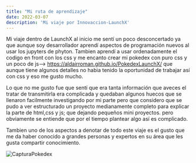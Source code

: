 ```yaml
---
title: "Mi ruta de aprendizaje"
date: 2022-03-07
description: 'Mi viaje por Innovaccion-LaunchX'
---
```

Mi viaje dentro de LaunchX al inicio me sentí un poco desconcertado ya que aunque soy desarrollador aprendí aspectos de programación nuevos al usar los jupyters de phyton.
Tambien aprendí a usar ordenadamente el codigo en front con los css y me encanto crear mi pokedex con puro css y un poco de js--> https://aldairroman.github.io/PokedexLaunchX/
que aunque tiene algunos detalles no habia tenido la oportunidad de trabajar así con css y eso me gusto mucho.

Lo que no me gusto fue que sentí que era tanta información que aveces el tratar de transmitirla era complicada y quedaban algunos huecos que se llenaron facilmente investigando por mi parte pero que considero que se pudo a ver estructurado un proyecto medianamente completo para explicar la parte de html,css y js; que dejando pequeños mini proyectos.
pero obviamente se entiende que por el tiempo plantear algo así es complicado.

Tambien uno de los aspectos a denotar de todo este viaje es el gusto que me da haber conocido a grandes personas y expertos en su área que les gusta compartir conocimiento.



![CapturaPokedex](https://user-images.githubusercontent.com/99059996/162132596-b21dc2a8-221e-4fc7-a170-f3792e901980.png)
